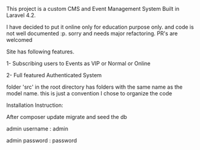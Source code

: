 This project is a custom CMS and Event Management System Built in Laravel 4.2.

I have decided to put it online only for education purpose only. and code is not well documented :p. sorry and needs major refactoring. PR's are welcomed 

Site has following features.

1- Subscribing users to Events as VIP or Normal or Online

2- Full featured Authenticated System

folder 'src' in the root directory has folders with the same name as the model name. this is just a convention I chose to organize the code

Installation Instruction:

After composer update migrate and seed the db

admin username : admin

admin password : password